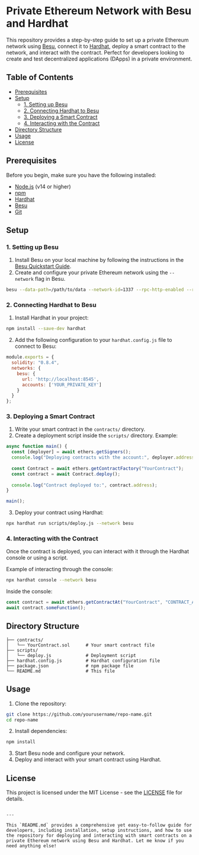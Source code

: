 # Private Ethereum Network with Besu and Hardhat

This repository provides a step-by-step guide to set up a private Ethereum network using [Besu](https://besu.consensys.net/), connect it to [Hardhat](https://hardhat.org/), deploy a smart contract to the network, and interact with the contract. Perfect for developers looking to create and test decentralized applications (DApps) in a private environment.

## Table of Contents
- [Prerequisites](#prerequisites)
- [Setup](#setup)
  - [1. Setting up Besu](#1-setting-up-besu)
  - [2. Connecting Hardhat to Besu](#2-connecting-hardhat-to-besu)
  - [3. Deploying a Smart Contract](#3-deploying-a-smart-contract)
  - [4. Interacting with the Contract](#4-interacting-with-the-contract)
- [Directory Structure](#directory-structure)
- [Usage](#usage)
- [License](#license)

## Prerequisites
Before you begin, make sure you have the following installed:
- [Node.js](https://nodejs.org/) (v14 or higher)
- [npm](https://www.npmjs.com/)
- [Hardhat](https://hardhat.org/)
- [Besu](https://besu.consensys.net/)
- [Git](https://git-scm.com/)

## Setup

### 1. Setting up Besu
1. Install Besu on your local machine by following the instructions in the [Besu Quickstart Guide](https://besu.consensys.net/en/stable/QuickStart/).
2. Create and configure your private Ethereum network using the `--network` flag in Besu.

```bash
besu --data-path=/path/to/data --network-id=1337 --rpc-http-enabled --rpc-http-port=8545
```

### 2. Connecting Hardhat to Besu
1. Install Hardhat in your project:
```bash
npm install --save-dev hardhat
```
2. Add the following configuration to your `hardhat.config.js` file to connect to Besu:

```javascript
module.exports = {
  solidity: "0.8.4",
  networks: {
    besu: {
      url: 'http://localhost:8545',
      accounts: ['YOUR_PRIVATE_KEY']
    }
  }
};
```

### 3. Deploying a Smart Contract
1. Write your smart contract in the `contracts/` directory.
2. Create a deployment script inside the `scripts/` directory. Example:
```javascript
async function main() {
  const [deployer] = await ethers.getSigners();
  console.log("Deploying contracts with the account:", deployer.address);
  
  const Contract = await ethers.getContractFactory("YourContract");
  const contract = await Contract.deploy();
  
  console.log("Contract deployed to:", contract.address);
}

main();
```
3. Deploy your contract using Hardhat:
```bash
npx hardhat run scripts/deploy.js --network besu
```

### 4. Interacting with the Contract
Once the contract is deployed, you can interact with it through the Hardhat console or using a script.

Example of interacting through the console:
```bash
npx hardhat console --network besu
```

Inside the console:
```javascript
const contract = await ethers.getContractAt("YourContract", "CONTRACT_ADDRESS");
await contract.someFunction();
```

## Directory Structure
```
├── contracts/
│   └── YourContract.sol      # Your smart contract file
├── scripts/
│   └── deploy.js             # Deployment script
├── hardhat.config.js         # Hardhat configuration file
├── package.json              # npm package file
└── README.md                 # This file
```

## Usage
1. Clone the repository:
```bash
git clone https://github.com/yourusername/repo-name.git
cd repo-name
```
2. Install dependencies:
```bash
npm install
```
3. Start Besu node and configure your network.
4. Deploy and interact with your smart contract using Hardhat.

## License
This project is licensed under the MIT License - see the [LICENSE](LICENSE) file for details.

```

---

This `README.md` provides a comprehensive yet easy-to-follow guide for developers, including installation, setup instructions, and how to use the repository for deploying and interacting with smart contracts on a private Ethereum network using Besu and Hardhat. Let me know if you need anything else!
